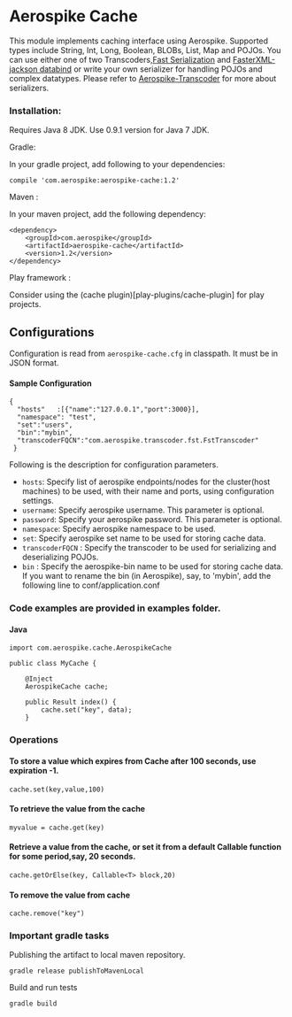 # Aerospike Cache

This module implements caching interface using Aerospike. Supported types include String, Int, Long, Boolean, BLOBs, List, Map and POJOs.
You can use either one of two Transcoders,[Fast Serialization](https://github.com/RuedigerMoeller/fast-serialization)
and [FasterXML-jackson databind](https://github.com/FasterXML/jackson-databind/wiki/Serialization-Features) or write your own serializer
for handling POJOs and complex datatypes. Please refer to [Aerospike-Transcoder](https://github.com/aerospike/aerospike-java-plugins/tree/master/transcoder) for more about serializers.

### Installation:

Requires Java 8 JDK. Use 0.9.1 version for Java 7 JDK.

Gradle:

In your gradle project, add following to your dependencies:

```
compile 'com.aerospike:aerospike-cache:1.2'
```
Maven :

In your maven project, add the following dependency:

```
<dependency>
	<groupId>com.aerospike</groupId>
	<artifactId>aerospike-cache</artifactId>
	<version>1.2</version>
</dependency>

```

Play framework :

Consider using the (cache plugin)[play-plugins/cache-plugin] for play projects.

## Configurations

Configuration is read from ```aerospike-cache.cfg``` in classpath. It must be in JSON format.

#### Sample Configuration
```
{
  "hosts"	:[{"name":"127.0.0.1","port":3000}],
  "namespace": "test",
  "set":"users",
  "bin":"mybin",
  "transcoderFQCN":"com.aerospike.transcoder.fst.FstTranscoder"
 }
```


Following is the description for configuration parameters.

* ```hosts```: Specify list of aerospike endpoints/nodes for the cluster(host machines) to be used, with their
	 name and ports, using configuration settings.
* ```username```: Specify aerospike username. This parameter is optional.
* ```password```: Specify your aerospike password. This parameter is optional.
* ```namespace```: Specify aerospike namespace to be used.
* ```set```: Specify aerospike set name to be used for storing cache data.
* ```transcoderFQCN``` : Specify the transcoder to be used for serializing and deserializing POJOs.
* ```bin``` : Specify the aerospike-bin name to be used for storing cache data. If you want to rename the bin (in Aerospike),
 say, to 'mybin', add the following line to conf/application.conf



### Code examples are provided in examples folder.

#### Java

```
import com.aerospike.cache.AerospikeCache

public class MyCache {

	@Inject
	AerospikeCache cache;

	public Result index() {
		cache.set("key", data);
	}
```

### Operations

#### To store a value which expires from Cache after 100 seconds, use expiration -1.

```
cache.set(key,value,100)
```

#### To retrieve the value from the cache

```
myvalue = cache.get(key)
```

#### Retrieve a value from the cache, or set it from a default Callable function for some period,say, 20 seconds.

```
cache.getOrElse(key, Callable<T> block,20)
```

#### To remove the value from cache

```
cache.remove("key")
```

### Important gradle tasks

Publishing the artifact to local maven repository.

```
gradle release publishToMavenLocal
```

Build and run tests

```
gradle build
```
